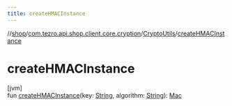 ```yaml
---
title: createHMACInstance
---
```

//[shop](../../../index.html)/[com.tezro.api.shop.client.core.cryption](../index.html)/[CryptoUtils](index.html)/[createHMACInstance](create-h-m-a-c-instance.html)



# createHMACInstance



[jvm]\
fun [createHMACInstance](create-h-m-a-c-instance.html)(key: [String](https://kotlinlang.org/api/latest/jvm/stdlib/kotlin/-string/index.html), algorithm: [String](https://kotlinlang.org/api/latest/jvm/stdlib/kotlin/-string/index.html)): [Mac](https://docs.oracle.com/javase/8/docs/api/javax/crypto/Mac.html)




